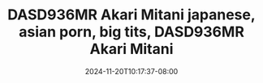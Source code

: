 --- 
title: "DASD936MR Akari Mitani  japanese, asian porn, big tits, DASD936MR Akari Mitani"
description: "streaming bokep DASD936MR Akari Mitani  japanese, asian porn, big tits, DASD936MR Akari Mitani simontox   new"
date: 2024-11-20T10:17:37-08:00
file_code: "8eng5aqwwwpi"
draft: false
cover: "wm3b00yesxaob6ts.jpg"
tags: ["Akari", "Mitani", "asian", "big", "Akari", "Mitani", "bokep-indo", "bokep-viral", "bokep-ig"]
length: 8299
fld_id: "1391754"
foldername: "Akarimitaniupdate"
categories: ["Akarimitaniupdate"]
views: 5
---